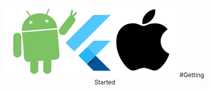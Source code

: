<p align = "center">
<img src="/repassets/images/AndroidFlutteriOS_400x167.png")
</p>
#Getting Started
